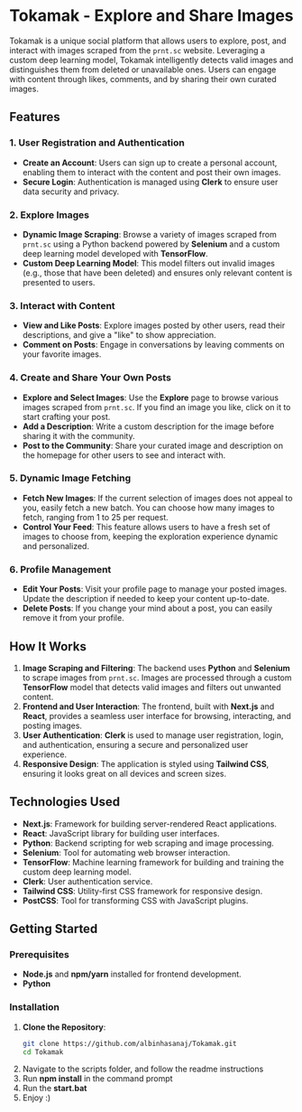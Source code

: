 # Tokamak - Explore and Share Images

Tokamak is a unique social platform that allows users to explore, post, and interact with images scraped from the `prnt.sc` website. Leveraging a custom deep learning model, Tokamak intelligently detects valid images and distinguishes them from deleted or unavailable ones. Users can engage with content through likes, comments, and by sharing their own curated images.

## Features

### 1. User Registration and Authentication
- **Create an Account**: Users can sign up to create a personal account, enabling them to interact with the content and post their own images.
- **Secure Login**: Authentication is managed using **Clerk** to ensure user data security and privacy.

### 2. Explore Images
- **Dynamic Image Scraping**: Browse a variety of images scraped from `prnt.sc` using a Python backend powered by **Selenium** and a custom deep learning model developed with **TensorFlow**.
- **Custom Deep Learning Model**: This model filters out invalid images (e.g., those that have been deleted) and ensures only relevant content is presented to users.

### 3. Interact with Content
- **View and Like Posts**: Explore images posted by other users, read their descriptions, and give a "like" to show appreciation.
- **Comment on Posts**: Engage in conversations by leaving comments on your favorite images.

### 4. Create and Share Your Own Posts
- **Explore and Select Images**: Use the **Explore** page to browse various images scraped from `prnt.sc`. If you find an image you like, click on it to start crafting your post.
- **Add a Description**: Write a custom description for the image before sharing it with the community.
- **Post to the Community**: Share your curated image and description on the homepage for other users to see and interact with.

### 5. Dynamic Image Fetching
- **Fetch New Images**: If the current selection of images does not appeal to you, easily fetch a new batch. You can choose how many images to fetch, ranging from 1 to 25 per request.
- **Control Your Feed**: This feature allows users to have a fresh set of images to choose from, keeping the exploration experience dynamic and personalized.

### 6. Profile Management
- **Edit Your Posts**: Visit your profile page to manage your posted images. Update the description if needed to keep your content up-to-date.
- **Delete Posts**: If you change your mind about a post, you can easily remove it from your profile.

## How It Works

1. **Image Scraping and Filtering**: The backend uses **Python** and **Selenium** to scrape images from `prnt.sc`. Images are processed through a custom **TensorFlow** model that detects valid images and filters out unwanted content.
2. **Frontend and User Interaction**: The frontend, built with **Next.js** and **React**, provides a seamless user interface for browsing, interacting, and posting images.
3. **User Authentication**: **Clerk** is used to manage user registration, login, and authentication, ensuring a secure and personalized user experience.
4. **Responsive Design**: The application is styled using **Tailwind CSS**, ensuring it looks great on all devices and screen sizes.

## Technologies Used

- **Next.js**: Framework for building server-rendered React applications.
- **React**: JavaScript library for building user interfaces.
- **Python**: Backend scripting for web scraping and image processing.
- **Selenium**: Tool for automating web browser interaction.
- **TensorFlow**: Machine learning framework for building and training the custom deep learning model.
- **Clerk**: User authentication service.
- **Tailwind CSS**: Utility-first CSS framework for responsive design.
- **PostCSS**: Tool for transforming CSS with JavaScript plugins.

## Getting Started

### Prerequisites

- **Node.js** and **npm/yarn** installed for frontend development.
- **Python**

### Installation

1. **Clone the Repository**:
   ```bash
   git clone https://github.com/albinhasanaj/Tokamak.git
   cd Tokamak
2. Navigate to the scripts folder, and follow the readme instructions
3. Run **npm install** in the command prompt
4. Run the **start.bat**
5. Enjoy :)
